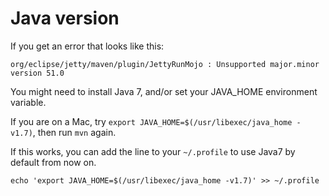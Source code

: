 # Java version

If you get an error that looks like this:

    org/eclipse/jetty/maven/plugin/JettyRunMojo : Unsupported major.minor version 51.0

You might need to install Java 7, and/or set your JAVA_HOME environment variable.

If you are on a Mac, try `export JAVA_HOME=$(/usr/libexec/java_home -v1.7)`, then run `mvn` again.

If this works, you can add the line to your `~/.profile` to use Java7 by default from now on.

    echo 'export JAVA_HOME=$(/usr/libexec/java_home -v1.7)' >> ~/.profile
